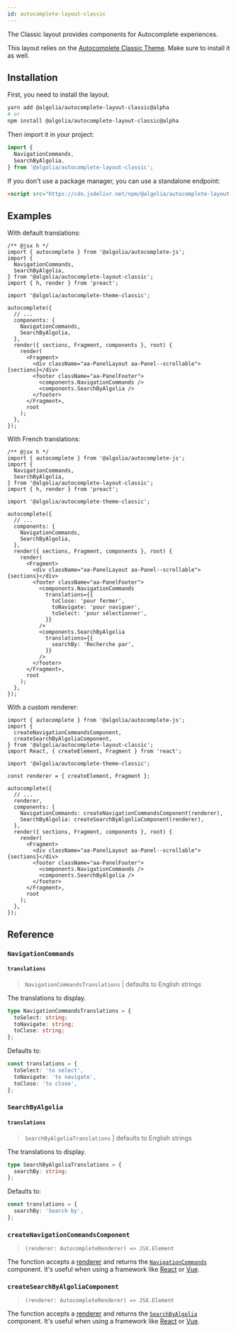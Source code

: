 ```yaml
---
id: autocomplete-layout-classic
---
```


The Classic layout provides components for Autocomplete experiences.

This layout relies on the [Autocomplete Classic Theme](autocomplete-theme-classic). Make sure to install it as well.

## Installation

First, you need to install the layout.

```bash
yarn add @algolia/autocomplete-layout-classic@alpha
# or
npm install @algolia/autocomplete-layout-classic@alpha
```

Then import it in your project:

```js
import {
  NavigationCommands,
  SearchByAlgolia,
} from '@algolia/autocomplete-layout-classic';
```

If you don't use a package manager, you can use a standalone endpoint:

```html
<script src="https://cdn.jsdelivr.net/npm/@algolia/autocomplete-layout-classic@alpha"></script>
```

## Examples

With default translations:

```tsx
/** @jsx h */
import { autocomplete } from '@algolia/autocomplete-js';
import {
  NavigationCommands,
  SearchByAlgolia,
} from '@algolia/autocomplete-layout-classic';
import { h, render } from 'preact';

import '@algolia/autocomplete-theme-classic';

autocomplete({
  // ...
  components: {
    NavigationCommands,
    SearchByAlgolia,
  },
  render({ sections, Fragment, components }, root) {
    render(
      <Fragment>
        <div className="aa-PanelLayout aa-Panel--scrollable">{sections}</div>
        <footer className="aa-PanelFooter">
          <components.NavigationCommands />
          <components.SearchByAlgolia />
        </footer>
      </Fragment>,
      root
    );
  },
});
```

With French translations:

```tsx
/** @jsx h */
import { autocomplete } from '@algolia/autocomplete-js';
import {
  NavigationCommands,
  SearchByAlgolia,
} from '@algolia/autocomplete-layout-classic';
import { h, render } from 'preact';

import '@algolia/autocomplete-theme-classic';

autocomplete({
  // ...
  components: {
    NavigationCommands,
    SearchByAlgolia,
  },
  render({ sections, Fragment, components }, root) {
    render(
      <Fragment>
        <div className="aa-PanelLayout aa-Panel--scrollable">{sections}</div>
        <footer className="aa-PanelFooter">
          <components.NavigationCommands
            translations={{
              toClose: 'pour fermer',
              toNavigate: 'pour naviguer',
              toSelect: 'pour sélectionner',
            }}
          />
          <components.SearchByAlgolia
            translations={{
              searchBy: 'Recherche par',
            }}
          />
        </footer>
      </Fragment>,
      root
    );
  },
});
```

With a custom renderer:

```tsx
import { autocomplete } from '@algolia/autocomplete-js';
import {
  createNavigationCommandsComponent,
  createSearchByAlgoliaComponent,
} from '@algolia/autocomplete-layout-classic';
import React, { createElement, Fragment } from 'react';

import '@algolia/autocomplete-theme-classic';

const renderer = { createElement, Fragment };

autocomplete({
  // ...
  renderer,
  components: {
    NavigationCommands: createNavigationCommandsComponent(renderer),
    SearchByAlgolia: createSearchByAlgoliaComponent(renderer),
  },
  render({ sections, Fragment, components }, root) {
    render(
      <Fragment>
        <div className="aa-PanelLayout aa-Panel--scrollable">{sections}</div>
        <footer className="aa-PanelFooter">
          <components.NavigationCommands />
          <components.SearchByAlgolia />
        </footer>
      </Fragment>,
      root
    );
  },
});
```

## Reference

### `NavigationCommands`

#### `translations`

> `NavigationCommandsTranslations` | defaults to English strings

The translations to display.

```ts
type NavigationCommandsTranslations = {
  toSelect: string;
  toNavigate: string;
  toClose: string;
};
```

Defaults to:

```ts
const translations = {
  toSelect: 'to select',
  toNavigate: 'to navigate',
  toClose: 'to close',
};
```

### `SearchByAlgolia`

#### `translations`

> `SearchByAlgoliaTranslations` | defaults to English strings

The translations to display.

```ts
type SearchByAlgoliaTranslations = {
  searchBy: string;
};
```

Defaults to:

```ts
const translations = {
  searchBy: 'Search by',
};
```

### `createNavigationCommandsComponent`

> `(renderer: AutocompleteRenderer) => JSX.Element`

The function accepts a [renderer](/docs/autocomplete-js/#renderer) and returns the [`NavigationCommands`](#navigationcommands) component. It's useful when using a framework like [React](/docs/using-react) or [Vue](/docs/using-vue).

### `createSearchByAlgoliaComponent`

> `(renderer: AutocompleteRenderer) => JSX.Element`

The function accepts a [renderer](/docs/autocomplete-js/#renderer) and returns the [`SearchByAlgolia`](#searchbyalgolia) component. It's useful when using a framework like [React](/docs/using-react) or [Vue](/docs/using-vue).

